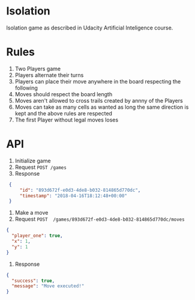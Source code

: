 # Isolation
Isolation game as described in Udacity Artificial Inteligence course.

# Rules
1. Two Players game
1. Players alternate their turns
1. Players can place their move anywhere in the board respecting the following
 1. Moves should respect the board length
 1. Moves aren't allowed to cross trails created by annny of the Players
 1. Moves can take as many cells as wanted as long the same direction is kept
 and the above rules are respected
1. The first Player without legal moves loses

# API
1. Initialize game
 1. Request `POST /games`
 1. Response
 ```json
  {
      "id": "893d672f-e0d3-4de8-b032-814865d770dc",
      "timestamp": "2018-04-16T18:12:48+00:00"
  }
 ```

1. Make a move
 1. Request `POST  /games/893d672f-e0d3-4de8-b032-814865d770dc/moves`
 ```json
 {
   "player_one": true,
   "x": 1,
   "y": 1
 }
 ```
 1. Response
 ```json
 {
   "success": true,
   "message": "Move executed!"
 }
 ```
